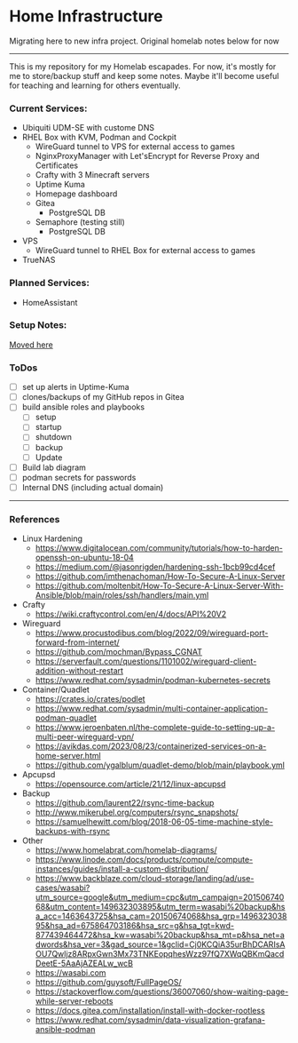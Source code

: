 # Home Infrastructure

Migrating here to new infra project.  Original homelab notes below for now

---

This is my repository for my Homelab escapades.  For now, it's mostly for me to store/backup stuff and keep some notes.  Maybe it'll become useful for teaching and learning for others eventually.

### Current Services:
- Ubiquiti UDM-SE with custome DNS
- RHEL Box with KVM, Podman and Cockpit
  - WireGuard tunnel to VPS for external access to games
  - NginxProxyManager with Let'sEncrypt for Reverse Proxy and Certificates
  - Crafty with 3 Minecraft servers
  - Uptime Kuma
  - Homepage dashboard
  - Gitea
    - PostgreSQL DB
  - Semaphore (testing still)
    - PostgreSQL DB
- VPS 
  - WireGuard tunnel to RHEL Box for external access to games
- TrueNAS

### Planned Services:
- HomeAssistant

### Setup Notes:
[Moved here](docs/overview.md)

### ToDos
- [ ] set up alerts in Uptime-Kuma
- [ ] clones/backups of my GitHub repos in Gitea
- [ ] build ansible roles and playbooks
  - [ ] setup
  - [ ] startup
  - [ ] shutdown
  - [ ] backup
  - [ ] Update
- [ ] Build lab diagram
- [ ] podman secrets for passwords
- [ ] Internal DNS (including actual domain)

---

### References
- Linux Hardening
  - https://www.digitalocean.com/community/tutorials/how-to-harden-openssh-on-ubuntu-18-04
  - https://medium.com/@jasonrigden/hardening-ssh-1bcb99cd4cef
  - https://github.com/imthenachoman/How-To-Secure-A-Linux-Server
  - https://github.com/moltenbit/How-To-Secure-A-Linux-Server-With-Ansible/blob/main/roles/ssh/handlers/main.yml
- Crafty
  - https://wiki.craftycontrol.com/en/4/docs/API%20V2
- Wireguard
  - https://www.procustodibus.com/blog/2022/09/wireguard-port-forward-from-internet/
  - https://github.com/mochman/Bypass_CGNAT
  - https://serverfault.com/questions/1101002/wireguard-client-addition-without-restart
  - https://www.redhat.com/sysadmin/podman-kubernetes-secrets
- Container/Quadlet
  - https://crates.io/crates/podlet
  - https://www.redhat.com/sysadmin/multi-container-application-podman-quadlet
  - https://www.jeroenbaten.nl/the-complete-guide-to-setting-up-a-multi-peer-wireguard-vpn/
  - https://avikdas.com/2023/08/23/containerized-services-on-a-home-server.html
  - https://github.com/ygalblum/quadlet-demo/blob/main/playbook.yml
- Apcupsd
  - https://opensource.com/article/21/12/linux-apcupsd
- Backup
  - https://github.com/laurent22/rsync-time-backup
  - http://www.mikerubel.org/computers/rsync_snapshots/
  - https://samuelhewitt.com/blog/2018-06-05-time-machine-style-backups-with-rsync
- Other
  - https://www.homelabrat.com/homelab-diagrams/
  - https://www.linode.com/docs/products/compute/compute-instances/guides/install-a-custom-distribution/
  - https://www.backblaze.com/cloud-storage/landing/ad/use-cases/wasabi?utm_source=google&utm_medium=cpc&utm_campaign=20150674068&utm_content=149632303895&utm_term=wasabi%20backup&hsa_acc=1463643725&hsa_cam=20150674068&hsa_grp=149632303895&hsa_ad=675864703186&hsa_src=g&hsa_tgt=kwd-877439464472&hsa_kw=wasabi%20backup&hsa_mt=p&hsa_net=adwords&hsa_ver=3&gad_source=1&gclid=Cj0KCQiA35urBhDCARIsAOU7Qwljz8ARpxGwn3Mx73TNKEopqhesWzz97fQ7XWqQBKmQacdDeetE-5AaAjAZEALw_wcB
  - https://wasabi.com
  - https://github.com/guysoft/FullPageOS/
  - https://stackoverflow.com/questions/36007060/show-waiting-page-while-server-reboots
  - https://docs.gitea.com/installation/install-with-docker-rootless
  - https://www.redhat.com/sysadmin/data-visualization-grafana-ansible-podman